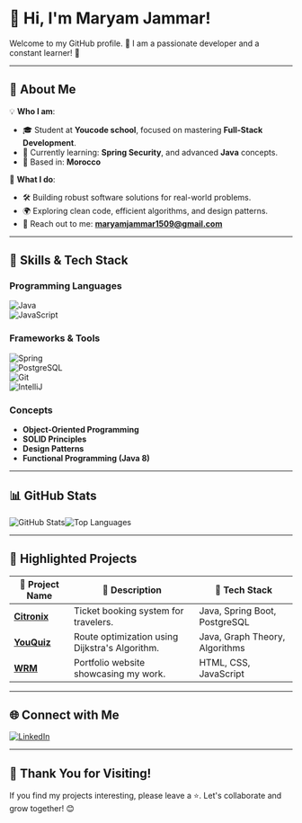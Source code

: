# 👋 **Hi, I'm Maryam Jammar!**
Welcome to my GitHub profile. 🌟 I am a passionate developer and a constant learner! 🚀

---

## 🌟 **About Me**
💡 **Who I am**:
- 🎓 Student at **Youcode school**, focused on mastering **Full-Stack Development**.
- 🌱 Currently learning: **Spring Security**, and advanced **Java** concepts.
- 📍 Based in: **Morocco**

💼 **What I do**:
- 🛠️ Building robust software solutions for real-world problems.
- 🌍 Exploring clean code, efficient algorithms, and design patterns.
- 📧 Reach out to me: **maryamjammar1509@gmail.com**

---

## 🚀 **Skills & Tech Stack**

### Programming Languages
![Java](https://img.shields.io/badge/Java-F16822?style=for-the-badge&logo=java&logoColor=white)  
![JavaScript](https://img.shields.io/badge/JavaScript-FFD700?style=for-the-badge&logo=javascript&logoColor=black)  

### Frameworks & Tools
![Spring](https://img.shields.io/badge/Spring_Boot-6DB33F?style=for-the-badge&logo=spring&logoColor=white)  
![PostgreSQL](https://img.shields.io/badge/PostgreSQL-316192?style=for-the-badge&logo=postgresql&logoColor=white)  
![Git](https://img.shields.io/badge/Git-F05032?style=for-the-badge&logo=git&logoColor=white)  
![IntelliJ](https://img.shields.io/badge/IntelliJ_IDEA-000000?style=for-the-badge&logo=intellij-idea&logoColor=white)

### Concepts
- **Object-Oriented Programming**
- **SOLID Principles**
- **Design Patterns**
- **Functional Programming (Java 8)**

---

## 📊 **GitHub Stats**

![GitHub Stats](https://github-readme-stats.vercel.app/api?username=J-Maryam&show_icons=true&theme=tokyonight)![Top Languages](https://github-readme-stats.vercel.app/api/top-langs/?username=J-Maryam&layout=compact&theme=tokyonight)

---

## 📂 **Highlighted Projects**

| 📌 Project Name                                           | 🚀 Description | 🌟 Tech Stack |
|-----------------------------------------------------------|----------------|---------------|
| **[Citronix](https://github.com/YourRepo/EcoMove)**       | Ticket booking system for travelers. | Java, Spring Boot, PostgreSQL |
| **[YouQuiz](https://github.com/YourRepo/JourneyPlanner)** | Route optimization using Dijkstra's Algorithm. | Java, Graph Theory, Algorithms |
| **[WRM](https://github.com/YourRepo/Portfolio)**          | Portfolio website showcasing my work. | HTML, CSS, JavaScript |

---

## 🌐 **Connect with Me**

[![LinkedIn](https://img.shields.io/badge/LinkedIn-0A66C2?style=for-the-badge&logo=linkedin&logoColor=white)](https://www.linkedin.com/in/maryam-jammar/)  

---

## 🌟 **Thank You for Visiting!**
If you find my projects interesting, please leave a ⭐. Let's collaborate and grow together! 😊  

